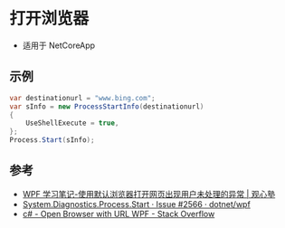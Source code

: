 # 打开浏览器

- 适用于 NetCoreApp

## 示例

```csharp
var destinationurl = "www.bing.com";
var sInfo = new ProcessStartInfo(destinationurl)
{
    UseShellExecute = true,
};
Process.Start(sInfo);
```

## 参考

- [WPF 学习笔记-使用默认浏览器打开网页出现用户未处理的异常 | 观心塾](http://xn--zsry58c.xn--6qq986b3xl/blog/WPF%20%E5%AD%A6%E4%B9%A0%E7%AC%94%E8%AE%B0-%E4%BD%BF%E7%94%A8%E9%BB%98%E8%AE%A4%E6%B5%8F%E8%A7%88%E5%99%A8%E6%89%93%E5%BC%80%E7%BD%91%E9%A1%B5%E5%87%BA%E7%8E%B0%E7%94%A8%E6%88%B7%E6%9C%AA%E5%A4%84%E7%90%86%E7%9A%84%E5%BC%82%E5%B8%B8/#%E5%8F%82%E8%80%83%E8%B5%84%E6%96%99)
- [System.Diagnostics.Process.Start · Issue #2566 · dotnet/wpf](https://github.com/dotnet/wpf/issues/2566)
- [c# - Open Browser with URL WPF - Stack Overflow](https://stackoverflow.com/questions/60181640/open-browser-with-url-wpf/60221582#60221582)
